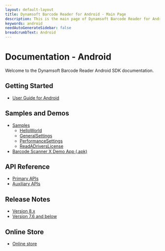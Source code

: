 ```yaml
---
layout: default-layout
title: Dynamsoft Barcode Reader for Android - Main Page
description: This is the main page of Dynamsoft Barcode Reader for Android SDK.
keywords: android
needAutoGenerateSidebar: false
breadcrumbText: Android
---
```



# Documentation - Android

Welcome to the Dynamsoft Barcode Reader Android SDK documentation.

## Getting Started

- [User Guide for Android](user-guide.md)

## Samples and Demos

- [Samples](samples/index.md)
  - [HelloWorld](samples/helloworld.md)
  - [GeneralSettings](samples/general.md)
  - [PerformanceSettings](samples/performance.md)
  - [ReadADriversLicense](samples/drivers-license.md)
- <a href="https://download2.dynamsoft.com/dbr/android/DynamsoftBarcodeReaderDemoAndroid-8.9.1.1.apk" target="_blank">Barcode Scanner X Demo App (.apk)</a>

## API Reference

- [Primary APIs](api-reference/primary-index.md)
- [Auxiliary APIs](api-reference/auxiliary-index.md)

## Release Notes

- [Version 8.x](release-notes/android-8.md)
- [Version 7.6 and below](release-notes/android-7.md)

## Online Store

- <a href="https://www.dynamsoft.com/store/dynamsoft-barcode-reader/#mobile" target="_blank">Online store</a>
